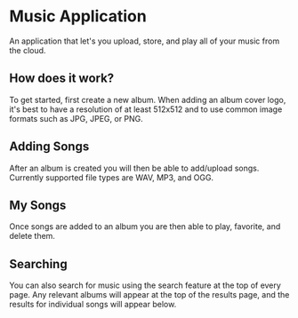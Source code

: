 # Music Application
An application that let's you upload, store, and play all of your music from the cloud.

## How does it work?
To get started, first create a new album. When adding an album cover logo, it's best to have a resolution of at least 512x512 and to use common image formats such as JPG, JPEG, or PNG.


## Adding Songs
After an album is created you will then be able to add/upload songs. Currently supported file types are WAV, MP3, and OGG.



## My Songs
Once songs are added to an album you are then able to play, favorite, and delete them.



## Searching
You can also search for music using the search feature at the top of every page. Any relevant albums will appear at the top of the results page, and the results for individual songs will appear below.


